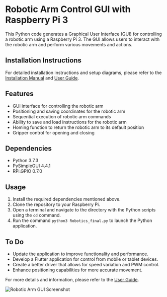 # Robotic Arm Control GUI with Raspberry Pi 3

This Python code generates a Graphical User Interface (GUI) for controlling a robotic arm using a Raspberry Pi 3. The GUI allows users to interact with the robotic arm and perform various movements and actions.

## Installation Instructions

For detailed installation instructions and setup diagrams, please refer to the [Installation Manual](docs/installation_manual.md) and [User Guide](docs/user_guide.md).

## Features

- GUI interface for controlling the robotic arm
- Positioning and saving coordinates for the robotic arm
- Sequential execution of robotic arm commands
- Ability to save and load instructions for the robotic arm
- Homing function to return the robotic arm to its default position
- Gripper control for opening and closing

## Dependencies

- Python 3.7.3
- PySimpleGUI 4.4.1
- RPi.GPIO 0.7.0

## Usage

1. Install the required dependencies mentioned above.
2. Clone the repository to your Raspberry Pi.
3. Open a terminal and navigate to the directory with the Python scripts using the `cd` command.
4. Run the command `python3 Robotics_final.py` to launch the Python application.

## To Do

- Update the application to improve functionality and performance.
- Develop a Flutter application for control from mobile or tablet devices.
- Create a better driver that allows for speed variation and PWM control.
- Enhance positioning capabilities for more accurate movement.

For more details and information, please refer to the [User Guide](docs/user_guide.md).

![Robotic Arm GUI Screenshot](screenshots/robotic_arm_gui.png)
